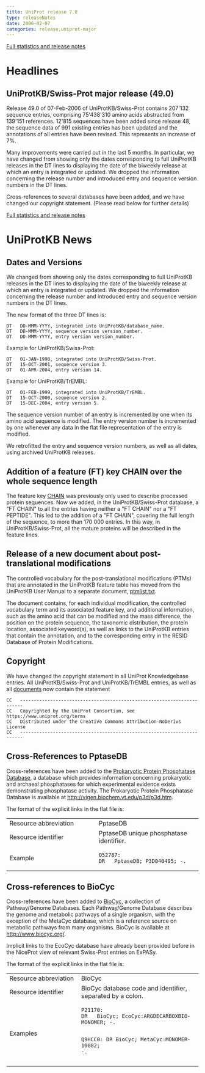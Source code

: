 ```yaml
---
title: UniProt release 7.0
type: releaseNotes
date: 2006-02-07
categories: release,uniprot-major
---
```


[Full statistics and release notes](http://www.expasy.org/txt/old-rel/relnotes.49.htm)

# Headlines

## UniProtKB/Swiss-Prot major release (49.0)

Release 49.0 of 07-Feb-2006 of UniProtKB/Swiss-Prot contains 207'132 sequence entries, comprising 75'438'310 amino acids abstracted from 139'151 references. 12'815 sequences have been added since release 48, the sequence data of 991 existing entries has been updated and the annotations of all entries have been revised. This represents an increase of 7%.

Many improvements were carried out in the last 5 months. In particular, we have changed from showing only the dates corresponding to full UniProtKB releases in the DT lines to displaying the date of the biweekly release at which an entry is integrated or updated. We dropped the information concerning the release number and introduced entry and sequence version numbers in the DT lines.

Cross-references to several databases have been added, and we have changed our copyright statement. (Please read below for further details)

[Full statistics and release notes](http://www.expasy.org/txt/old-rel/relnotes.49.htm)

# UniProtKB News

## Dates and Versions

We changed from showing only the dates corresponding to full UniProtKB releases in the DT lines to displaying the date of the biweekly release at which an entry is integrated or updated. We dropped the information concerning the release number and introduced entry and sequence version numbers in the DT lines.

The new format of the three DT lines is:

    DT   DD-MMM-YYYY, integrated into UniProtKB/database_name.
    DT   DD-MMM-YYYY, sequence version version_number.
    DT   DD-MMM-YYYY, entry version version_number.

Example for UniProtKB/Swiss-Prot:

    DT   01-JAN-1998, integrated into UniProtKB/Swiss-Prot.
    DT   15-OCT-2001, sequence version 3.
    DT   01-APR-2004, entry version 14.

Example for UniProtKB/TrEMBL:

    DT   01-FEB-1999, integrated into UniProtKB/TrEMBL.
    DT   15-OCT-2000, sequence version 2.
    DT   15-DEC-2004, entry version 5.

The sequence version number of an entry is incremented by one when its amino acid sequence is modified. The entry version number is incremented by one whenever any data in the flat file representation of the entry is modified.

We retrofitted the entry and sequence version numbers, as well as all dates, using archived UniProtKB releases.

## Addition of a feature (FT) key CHAIN over the whole sequence length

The feature key [CHAIN](https://www.uniprot.org/manual/chain) was previously only used to describe processed protein sequences. Now we added, in the UniProtKB/Swiss-Prot database, a "FT CHAIN" to all the entries having neither a "FT CHAIN" nor a "FT PEPTIDE". This led to the addition of a "FT CHAIN", covering the full length of the sequence, to more than 170 000 entries. In this way, in UniProtKB/Swiss-Prot, all the mature proteins will be described in the feature lines.

## Release of a new document about post-translational modifications

The controlled vocabulary for the post-translational modifications (PTMs) that are annotated in the UniProtKB feature table has moved from the UniProtKB User Manual to a separate document, [ptmlist.txt](https://ftp.uniprot.org/pub/databases/uniprot/current_release/knowledgebase/complete/docs/ptmlist).

The document contains, for each individual modification, the controlled vocabulary term and its associated feature key, and additional information, such as the amino acid that can be modified and the mass difference, the position on the protein sequence, the taxonomic distribution, the protein location, associated keyword(s), as well as links to the UniProtKB entries that contain the annotation, and to the corresponding entry in the RESID Database of Protein Modifications.

## Copyright

We have changed the copyright statement in all UniProt Knowledgebase entries. All UniProtKB/Swiss-Prot and UniProtKB/TrEMBL entries, as well as all [documents](https://ftp.uniprot.org/pub/databases/uniprot/current_release/knowledgebase/complete/docs/) now contain the statement

    CC   -----------------------------------------------------------------------
    CC   Copyrighted by the UniProt Consortium, see https://www.uniprot.org/terms
    CC   Distributed under the Creative Commons Attribution-NoDerivs License
    CC   -----------------------------------------------------------------------

## Cross-References to PptaseDB

Cross-references have been added to the [Prokaryotic Protein Phosphatase Database](http://vigen.biochem.vt.edu/p3d/p3d.htm), a database which provides information concerning prokaryotic and archaeal phosphatases for which experimental evidence exists demonstrating phosphatase activity. The Prokaryotic Protein Phosphatase Database is available at <http://vigen.biochem.vt.edu/p3d/p3d.htm>.

The format of the explicit links in the flat file is:

<table><colgroup><col style="width: 46%" /><col style="width: 53%" /></colgroup><tbody><tr class="odd"><td>Resource abbreviation</td><td>PptaseDB</td></tr><tr class="even"><td>Resource identifier</td><td>PptaseDB unique phosphatase identifier.</td></tr><tr class="odd"><td>Example</td><td><pre><code>O52787:
DR   PptaseDB; P3D040495; -.</code></pre></td></tr></tbody></table>

## Cross-references to BioCyc

Cross-references have been added to [BioCyc](http://www.biocyc.org/), a collection of Pathway/Genome Databases. Each Pathway/Genome Database describes the genome and metabolic pathways of a single organism, with the exception of the MetaCyc database, which is a reference source on metabolic pathways from many organisms. BioCyc is available at <http://www.biocyc.org/>.

Implicit links to the EcoCyc database have already been provided before in the NiceProt view of relevant Swiss-Prot entries on ExPASy.

The format of the explicit links in the flat file is:

<table><colgroup><col style="width: 37%" /><col style="width: 62%" /></colgroup><tbody><tr class="odd"><td>Resource abbreviation</td><td>BioCyc</td></tr><tr class="even"><td>Resource identifier</td><td>BioCyc database code and identifier, separated by a colon.</td></tr><tr class="odd"><td>Examples</td><td><pre><code>P21170:
DR   BioCyc; EcoCyc:ARGDECARBOXBIO-MONOMER; -.

Q9HCC0:
DR BioCyc; MetaCyc:MONOMER-10082; -.</code></pre></td></tr></tbody></table>
